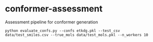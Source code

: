 # conformer-assessment
Assessment pipeline for conformer generation

```
python evaluate_confs.py --confs etkdg.pkl --test_csv data/test_smiles.csv --true_mols data/test_mols.pkl --n_workers 10
```